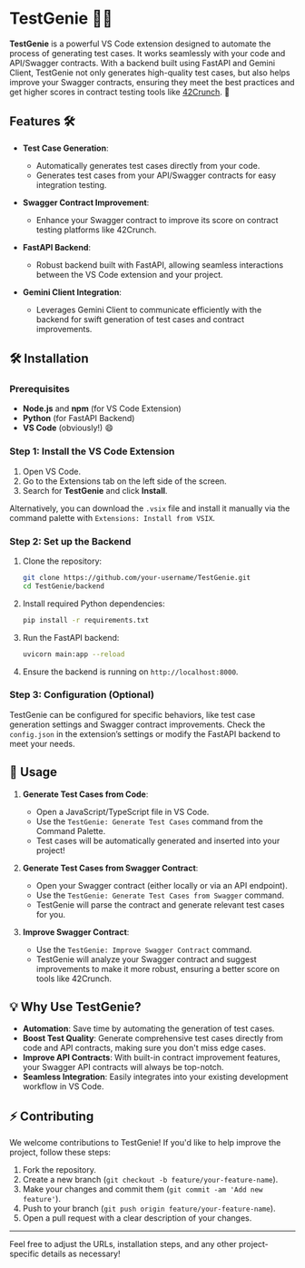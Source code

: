 
# TestGenie 📜✨

**TestGenie** is a powerful VS Code extension designed to automate the process of generating test cases. It works seamlessly with your code and API/Swagger contracts. With a backend built using FastAPI and Gemini Client, TestGenie not only generates high-quality test cases, but also helps improve your Swagger contracts, ensuring they meet the best practices and get higher scores in contract testing tools like [42Crunch](https://42crunch.com/). 🚀

## Features 🛠️

- **Test Case Generation**: 
  - Automatically generates test cases directly from your code.
  - Generates test cases from your API/Swagger contracts for easy integration testing.
  
- **Swagger Contract Improvement**: 
  - Enhance your Swagger contract to improve its score on contract testing platforms like 42Crunch.
  
- **FastAPI Backend**: 
  - Robust backend built with FastAPI, allowing seamless interactions between the VS Code extension and your project.

- **Gemini Client Integration**: 
  - Leverages Gemini Client to communicate efficiently with the backend for swift generation of test cases and contract improvements.

## 🛠️ Installation

### Prerequisites

- **Node.js** and **npm** (for VS Code Extension)
- **Python** (for FastAPI Backend)
- **VS Code** (obviously!) 😄

### Step 1: Install the VS Code Extension

1. Open VS Code.
2. Go to the Extensions tab on the left side of the screen.
3. Search for **TestGenie** and click **Install**.

Alternatively, you can download the `.vsix` file and install it manually via the command palette with `Extensions: Install from VSIX`.

### Step 2: Set up the Backend

1. Clone the repository:

   ```bash
   git clone https://github.com/your-username/TestGenie.git
   cd TestGenie/backend
   ```

2. Install required Python dependencies:

   ```bash
   pip install -r requirements.txt
   ```

3. Run the FastAPI backend:

   ```bash
   uvicorn main:app --reload
   ```

4. Ensure the backend is running on `http://localhost:8000`.

### Step 3: Configuration (Optional)

TestGenie can be configured for specific behaviors, like test case generation settings and Swagger contract improvements. Check the `config.json` in the extension’s settings or modify the FastAPI backend to meet your needs.

## 📝 Usage

1. **Generate Test Cases from Code**:
   - Open a JavaScript/TypeScript file in VS Code.
   - Use the `TestGenie: Generate Test Cases` command from the Command Palette.
   - Test cases will be automatically generated and inserted into your project!

2. **Generate Test Cases from Swagger Contract**:
   - Open your Swagger contract (either locally or via an API endpoint).
   - Use the `TestGenie: Generate Test Cases from Swagger` command.
   - TestGenie will parse the contract and generate relevant test cases for you.

3. **Improve Swagger Contract**:
   - Use the `TestGenie: Improve Swagger Contract` command.
   - TestGenie will analyze your Swagger contract and suggest improvements to make it more robust, ensuring a better score on tools like 42Crunch.

## 💡 Why Use TestGenie?

- **Automation**: Save time by automating the generation of test cases.
- **Boost Test Quality**: Generate comprehensive test cases directly from code and API contracts, making sure you don't miss edge cases.
- **Improve API Contracts**: With built-in contract improvement features, your Swagger API contracts will always be top-notch.
- **Seamless Integration**: Easily integrates into your existing development workflow in VS Code.

## ⚡ Contributing

We welcome contributions to TestGenie! If you'd like to help improve the project, follow these steps:

1. Fork the repository.
2. Create a new branch (`git checkout -b feature/your-feature-name`).
3. Make your changes and commit them (`git commit -am 'Add new feature'`).
4. Push to your branch (`git push origin feature/your-feature-name`).
5. Open a pull request with a clear description of your changes.

---

Feel free to adjust the URLs, installation steps, and any other project-specific details as necessary!
